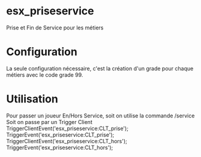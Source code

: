 # esx_priseservice
 Prise et Fin de Service pour les métiers

# Configuration
 La seule configuration nécessaire, c'est la création d'un grade pour chaque métiers avec le code grade 99.
 
# Utilisation
 Pour passer un joueur En/Hors Service, soit on utilise la commande /service
 Soit on passe par un Trigger Client
 TriggerClientEvent('esx_priseservice:CLT_prise');
 TriggerEvent('esx_priseservice:CLT_prise');
 TriggerClientEvent('esx_priseservice:CLT_hors');
 TriggerEvent('esx_priseservice:CLT_hors');